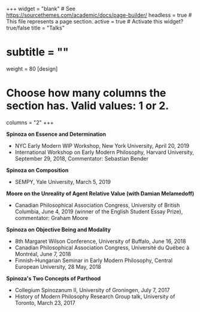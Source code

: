 +++
widget = "blank"  # See https://sourcethemes.com/academic/docs/page-builder/
headless = true  # This file represents a page section.
active = true  # Activate this widget? true/false
title = "Talks"
# subtitle = ""
weight = 80
[design]
  # Choose how many columns the section has. Valid values: 1 or 2.
  columns = "2"
+++

**Spinoza on Essence and Determination**

- NYC Early Modern WIP Workshop, New York University, April 20, 2019
- International Workshop on Early Modern Philosophy, Harvard University, September 29, 2018, Commentator: Sebastian Bender

**Spinoza on Composition**

- SEMPY, Yale University, March 5, 2019

**Moore on the Unreality of Agent Relative Value (with Damian Melamedoff)**

- Canadian Philosophical Association Congress, University of British Columbia, June 4, 2019 (winner of the English Student Essay Prize), commentator: Graham Moore

**Spinoza on Objective Being and Modality**

- 8th Margaret Wilson Conference, University of Buffalo, June 16, 2018
- Canadian Philosophical Association Congress, Université du Québec à Montréal, June 7, 2018
- Finnish-Hungarian Seminar in Early Modern Philosophy, Central European University, 28 May, 2018

**Spinoza's Two Concepts of Parthood**

- Collegium Spinozanum II, University of Groningen, July 7, 2017
- History of Modern Philosophy Research Group talk, University of Toronto, March 23, 2017
